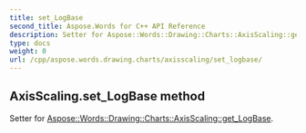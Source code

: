```yaml
---
title: set_LogBase
second_title: Aspose.Words for C++ API Reference
description: Setter for Aspose::Words::Drawing::Charts::AxisScaling::get_LogBase. 
type: docs
weight: 0
url: /cpp/aspose.words.drawing.charts/axisscaling/set_logbase/
---
```

## AxisScaling.set_LogBase method


Setter for [Aspose::Words::Drawing::Charts::AxisScaling::get_LogBase](./get_logbase/).


